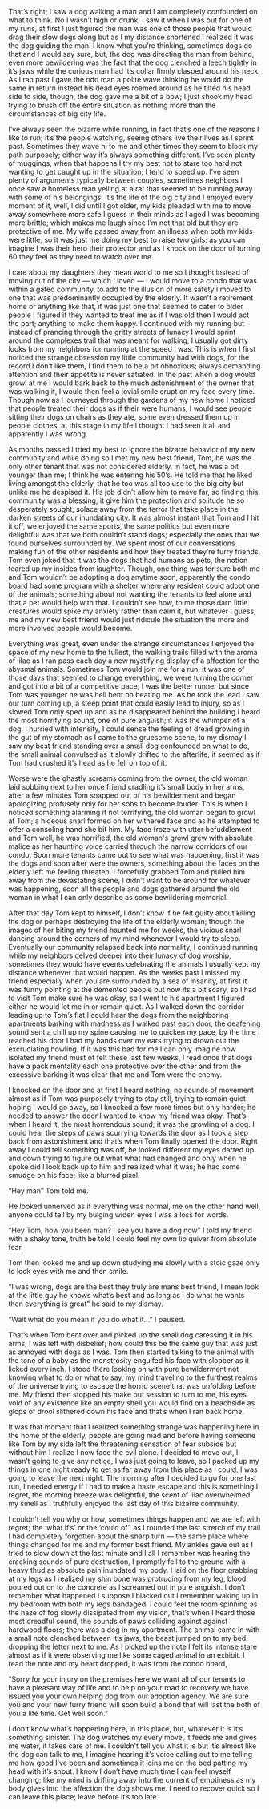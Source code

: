 That’s right; I saw a dog walking a man and I am completely confounded on what to think. No I wasn’t high or drunk, I saw it when I was out for one of my runs, at first I just figured the man was one of those people that would drag their slow dogs along but as I my distance shortened I realized it was the dog guiding the man. I know what you’re thinking, sometimes dogs do that and I would say sure, but, the dog was directing the man from behind, even more bewildering was the fact that the dog clenched a leech tightly in it’s jaws while the curious man had it’s collar firmly clasped around his neck. As I ran past I gave the odd man a polite wave thinking he would do the same in return instead his dead eyes roamed around as he tilted his head side to side, though, the dog gave me a bit of a bow; I just shook my head trying to brush off the entire situation as nothing more than the circumstances of big city life.  
  
I’ve always seen the bizarre while running, in fact that’s one of the reasons I like to run; it’s the people watching, seeing others live their lives as I sprint past. Sometimes they wave hi to me and other times they seem to block my path purposely; either way it’s always something different. I’ve seen plenty of muggings, when that happens I try my best not to stare too hard not wanting to get caught up in the situation; I tend to speed up. I’ve seen plenty of arguments typically between couples, sometimes neighbors I once saw a homeless man yelling at a rat that seemed to be running away with some of his belongings. It’s the life of the big city and I enjoyed every moment of it, well, I did until I got older, my kids pleaded with me to move away somewhere more safe I guess in their minds as I aged I was becoming more brittle; which makes me laugh since I’m not that old but they are protective of me. My wife passed away from an illness when both my kids were little, so it was just me doing my best to raise two girls; as you can imagine I was their hero their protector and as I knock on the door of turning 60 they feel as they need to watch over me.  
  
I care about my daughters they mean world to me so I thought instead of moving out of the city — which I loved — I would move to a condo that was within a gated community, to add to the illusion of more safety I moved to one that was predominantly occupied by the elderly. It wasn’t a retirement home or anything like that, it was just one that seemed to cater to older people I figured if they wanted to treat me as if I was old then I would act the part; anything to make them happy. I continued with my running but instead of prancing through the gritty streets of lunacy I would sprint around the complexes trail that was meant for walking, I usually got dirty looks from my neighbors for running at the speed I was. This is when I first noticed the strange obsession my little community had with dogs, for the record I don’t like them, I find them to be a bit obnoxious; always demanding attention and their appetite is never satiated. In the past when a dog would growl at me I would bark back to the much astonishment of the owner that was walking it, I would then feel a jovial smile erupt on my face every time. Though now as I journeyed through the gardens of my new home I noticed that people treated their dogs as if their were humans, I would see people sitting their dogs on chairs as they ate, some even dressed them up in people clothes, at this stage in my life I thought I had seen it all and apparently I was wrong.  
  
As months passed I tried my best to ignore the bizarre behavior of my new community and while doing so I met my new best friend, Tom, he was the only other tenant that was not considered elderly, in fact, he was a bit younger than me; I think he was entering his 50’s. He told me that he liked living amongst the elderly, that he too was all too use to the big city but unlike me he despised it. His job didn’t allow him to move far, so finding this community was a blessing, it give him the protection and solitude he so desperately sought; solace away from the terror that take place in the darken streets of our inundating city. It was almost instant that Tom and I hit it off, we enjoyed the same sports, the same politics but even more delightful was that we both couldn’t stand dogs; especially the ones that we found ourselves surrounded by. We spent most of our conversations making fun of the other residents and how they treated they’re furry friends, Tom even joked that it was the dogs that had humans as pets, the notion teared up my insides from laughter. Though, one thing was for sure both me and Tom wouldn’t be adopting a dog anytime soon, apparently the condo board had some program with a shelter where any resident could adopt one of the animals; something about not wanting the tenants to feel alone and that a pet would help with that. I couldn’t see how, to me those darn little creatures would spike my anxiety rather than calm it, but whatever I guess, me and my new best friend would just ridicule the situation the more and more involved people would become.  
  
Everything was great, even under the strange circumstances I enjoyed the space of my new home to the fullest, the walking trails filled with the aroma of lilac as I ran pass each day a new mystifying display of a affection for the abysmal animals. Sometimes Tom would join me for a run, it was one of those days that seemed to change everything, we were turning the corner and got into a bit of a competitive pace; I was the better runner but since Tom was younger he was hell bent on beating me. As he took the lead I saw our turn coming up, a steep point that could easily lead to injury, so as I slowed Tom only sped up and as he disappeared behind the building I heard the most horrifying sound, one of pure anguish; it was the whimper of a dog. I hurried with intensity, I could sense the feeling of dread growing in the gut of my stomach as I came to the gruesome scene, to my dismay I saw my best friend standing over a small dog confounded on what to do, the small animal convulsed as it slowly drifted to the afterlife; it seemed as if Tom had crushed it’s head as he fell on top of it.

 Worse were the ghastly screams coming from the owner, the old woman laid sobbing next to her once friend cradling it’s small body in her arms, after a few minutes Tom snapped out of his bewilderment and began apologizing profusely only for her sobs to become louder. This is when I noticed something alarming if not terrifying, the old woman began to growl at Tom; a hideous snarl formed on her withered face and as he attempted to offer a consoling hand she bit him. My face froze with utter befuddlement and Tom well, he was horrified, the old woman's growl grew with absolute malice as her haunting voice carried through the narrow corridors of our condo. Soon more tenants came out to see what was happening, first it was the dogs and soon after were the owners, something about the faces on the elderly left me feeling threaten. I forcefully grabbed Tom and pulled him away from the devastating scene, I didn’t want to be around for whatever was happening, soon all the people and dogs gathered around the old woman in what I can only describe as some bewildering memorial.  
  
After that day Tom kept to himself, I don’t know if he felt guilty about killing the dog or perhaps destroying the life of the elderly woman; though the images of her biting my friend haunted me for weeks, the vicious snarl dancing around the corners of my mind whenever I would try to sleep. Eventually our community relapsed back into normality, I continued running while my neighbors delved deeper into their lunacy of dog worship, sometimes they would have events celebrating the animals I usually kept my distance whenever that would happen. As the weeks past I missed my friend especially when you are surrounded by a sea of insanity, at first it was funny pointing at the demented people but now its a bit scary, so I had to visit Tom make sure he was okay, so I went to his apartment I figured either he would let me in or remain quiet. As I walked down the corridor leading up to Tom’s flat I could hear the dogs from the neighboring apartments barking with madness as I walked past each door, the deafening sound sent a chill up my spine causing me to quicken my pace, by the time I reached his door I had my hands over my ears trying to drown out the excruciating howling. If it was this bad for me I can only imagine how isolated my friend must of felt these last few weeks, I read once that dogs have a pack mentality each one protective over the other and from the excessive barking it was clear that me and Tom were the enemy.  
  
I knocked on the door and at first I heard nothing, no sounds of movement almost as if Tom was purposely trying to stay still, trying to remain quiet hoping I would go away, so I knocked a few more times but only harder; he needed to answer the door I wanted to know my friend was okay. That’s when I heard it, the most horrendous sound; it was the growling of a dog. I could hear the steps of paws scurrying towards the door as I took a step back from astonishment and that’s when Tom finally opened the door. Right away I could tell something was off, he looked different my eyes darted up and down trying to figure out what what had changed and only when he spoke did I look back up to him and realized what it was; he had some smudge on his face; like a blurred pixel.  
  
“Hey man” Tom told me.  
  
He looked unnerved as if everything was normal, me on the other hand well, anyone could tell by my bulging widen eyes I was a loss for words.  
  
“Hey Tom, how you been man? I see you have a dog now” I told my friend with a shaky tone, truth be told I could feel my own lip quiver from absolute fear.  
  
Tom then looked me and up down studying me slowly with a stoic gaze only to lock eyes with me and then smile.  
  
“I was wrong, dogs are the best they truly are mans best friend, I mean look at the little guy he knows what’s best and as long as I do what he wants then everything is great” he said to my dismay.  
  
“Wait what do you mean if you do what it…” I paused.  
  
That’s when Tom bent over and picked up the small dog caressing it in his arms, I was left with disbelief; how could this be the same guy that was just as annoyed with dogs as I was. Tom then started talking to the animal with the tone of a baby as the monstrosity engulfed his face with slobber as it licked every inch. I stood there looking on with pure bewilderment not knowing what to do or what to say, my mind traveling to the furthest realms of the universe trying to escape the horrid scene that was unfolding before me. My friend then stopped his make out session to turn to me, his eyes void of any existence like an empty shell you would find on a beachside as glops of drool slithered down his face and that’s when I ran back home.  
  
It was that moment that I realized something strange was happening here in the home of the elderly, people are going mad and before having someone like Tom by my side left the threatening sensation of fear subside but without him I realize I now face the evil alone. I decided to move out, I wasn’t going to give any notice, I was just going to leave, so I packed up my things in one night ready to get as far away from this place as I could, I was going to leave the next night. The morning after I decided to go for one last run, I needed energy if I had to make a haste escape and this is something I regret, the morning breeze was delightful, the scent of lilac overwhelmed my smell as I truthfully enjoyed the last day of this bizarre community.

 I couldn’t tell you why or how, sometimes things happen and we are left with regret; the ‘what if’s’ or the ‘could of’; as I rounded the last stretch of my trail I had completely forgotten about the sharp turn — the same place where things changed for me and my former best friend. My ankles gave out as I tried to slow down at the last minute and I all I remember was hearing the cracking sounds of pure destruction, I promptly fell to the ground with a heavy thud as absolute pain inundated my body. I laid on the floor grabbing at my legs as I realized my shin bone was protruding from my leg, blood poured out on to the concrete as I screamed out in pure anguish. I don’t remember what happened I suppose I blacked out I remember waking up in my bedroom with both my legs bandaged. I could feel the room spinning as the haze of fog slowly dissipated from my vision, that’s when I heard those most dreadful sound, the sounds of paws colliding against against hardwood floors; there was a dog in my apartment. The animal came in with a small note clenched between it’s jaws, the beast jumped on to my bed dropping the letter next to me. As I picked up the note I felt its intense stare almost as if it were observing me like some caged animal in an exhibit. I read the note and my heart dropped, it was from the condo board,  
  
“Sorry for your injury on the premises here we want all of our tenants to have a pleasant way of life and to help on your road to recovery we have issued you your own helping dog from our adoption agency. We are sure you and your new furry friend will soon build a bond that will last the both of you a life time. Get well soon.”  
  
I don’t know what’s happening here, in this place, but, whatever it is it’s something sinister. The dog watches my every move, it feeds me and gives me water, it takes care of me. I couldn’t tell you what it is but it’s almost like the dog can talk to me, I imagine hearing it’s voice calling out to me telling me how good I’ve been and sometimes it joins me on the bed patting my head with it’s snout. I know I don’t have much time I can feel myself changing; like my mind is drifting away into the current of emptiness as my body gives into the affection the dog shows me. I need to recover quick so I can leave this place; leave before it’s too late.